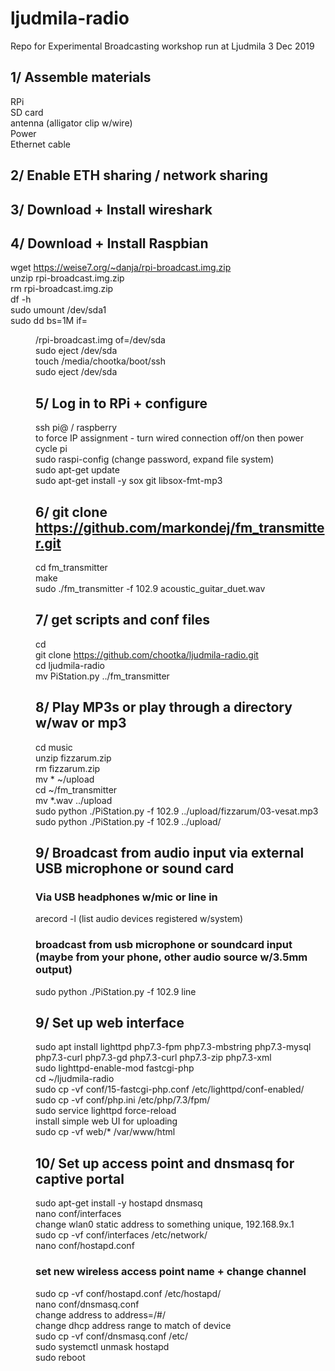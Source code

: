 # ljudmila-radio
Repo for Experimental Broadcasting workshop run at Ljudmila 3 Dec 2019

## 1/ Assemble materials
RPi  
SD card  
antenna (alligator clip w/wire)  
Power  
Ethernet cable  

## 2/ Enable ETH sharing / network sharing

## 3/ Download + Install wireshark

## 4/ Download + Install Raspbian
wget https://weise7.org/~danja/rpi-broadcast.img.zip  
unzip rpi-broadcast.img.zip  
rm rpi-broadcast.img.zip  
df -h  
sudo umount /dev/sda1  
sudo dd bs=1M if=<dir>/rpi-broadcast.img of=/dev/sda  
sudo eject /dev/sda  
touch /media/chootka/boot/ssh  
sudo eject /dev/sda  

## 5/ Log in to RPi + configure
ssh pi@<ip addr> / raspberry  
to force IP assignment - turn wired connection off/on then power cycle pi  
sudo raspi-config (change password, expand file system)  
sudo apt-get update  
sudo apt-get install -y sox git libsox-fmt-mp3  

## 6/ git clone https://github.com/markondej/fm_transmitter.git  
cd fm_transmitter  
make  
sudo ./fm_transmitter -f 102.9 acoustic_guitar_duet.wav  

## 7/ get scripts and conf files
cd  
git clone https://github.com/chootka/ljudmila-radio.git  
cd ljudmila-radio  
mv PiStation.py ../fm_transmitter  

## 8/ Play MP3s or play through a directory w/wav or mp3
cd music  
unzip fizzarum.zip  
rm fizzarum.zip  
mv * ~/upload  
cd ~/fm_transmitter  
mv *.wav ../upload  
sudo python ./PiStation.py -f 102.9 ../upload/fizzarum/03-vesat.mp3  
sudo python ./PiStation.py -f 102.9 ../upload/  

## 9/ Broadcast from audio input via external USB microphone or sound card
### Via USB headphones w/mic or line in  
arecord -l (list audio devices registered w/system)  
### broadcast from usb microphone or soundcard input (maybe from your phone, other audio source w/3.5mm output)  
sudo python ./PiStation.py -f 102.9 line  

## 9/ Set up web interface
sudo apt install lighttpd php7.3-fpm php7.3-mbstring php7.3-mysql php7.3-curl php7.3-gd php7.3-curl php7.3-zip php7.3-xml  
sudo lighttpd-enable-mod fastcgi-php  
cd ~/ljudmila-radio  
sudo cp -vf conf/15-fastcgi-php.conf /etc/lighttpd/conf-enabled/  
sudo cp -vf conf/php.ini /etc/php/7.3/fpm/  
sudo service lighttpd force-reload  
install simple web UI for uploading  
sudo cp -vf web/* /var/www/html  

## 10/ Set up access point and dnsmasq for captive portal
sudo apt-get install -y hostapd dnsmasq  
nano conf/interfaces  
change wlan0 static address to something unique, 192.168.9x.1  
sudo cp -vf conf/interfaces /etc/network/  
nano conf/hostapd.conf  
### set new wireless access point name + change channel  
sudo cp -vf conf/hostapd.conf /etc/hostapd/  
nano conf/dnsmasq.conf  
change address to address=/#/<ip addr>  
change dhcp address range to match <ip addr> of device  
sudo cp -vf conf/dnsmasq.conf /etc/  
sudo systemctl unmask hostapd  
sudo reboot  
